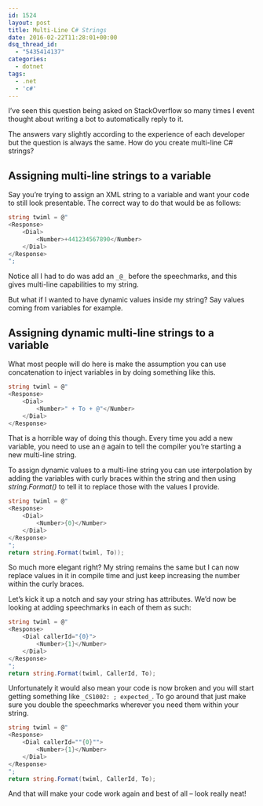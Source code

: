 ```yaml
---
id: 1524
layout: post
title: Multi-Line C# Strings
date: 2016-02-22T11:28:01+00:00
dsq_thread_id:
  - "5435414137"
categories:
  - dotnet
tags:
  - .net
  - 'c#'
---
```

I’ve seen this question being asked on StackOverflow so many times I event thought about writing a bot to automatically reply to it.

The answers vary slightly according to the experience of each developer but the question is always the same. How do you create multi-line C# strings?

## Assigning multi-line strings to a variable

Say you’re trying to assign an XML string to a variable and want your code to still look presentable. The correct way to do that would be as follows:

```csharp
string twiml = @"
<Response>
    <Dial>
        <Number>+441234567890</Number>
    </Dial>
</Response>
";
```

Notice all I had to do was add an `_@_` before the speechmarks, and this gives multi-line capabilities to my string.

But what if I wanted to have dynamic values inside my string? Say values coming from variables for example.

## Assigning dynamic multi-line strings to a variable

What most people will do here is make the assumption you can use concatenation to inject variables in by doing something like this.

```csharp
string twiml = @"
<Response>
    <Dial>
        <Number>" + To + @"</Number>
    </Dial>
</Response>
```

That is a horrible way of doing this though. Every time you add a new variable, you need to use an `@` again to tell the compiler you’re starting a new multi-line string.

To assign dynamic values to a multi-line string you can use interpolation by adding the variables with curly braces within the string and then using _string.Format()_ to tell it to replace those with the values I provide.

```csharp
string twiml = @"
<Response>
    <Dial>
        <Number>{0}</Number>
    </Dial>
</Response>
";
return string.Format(twiml, To));
```

So much more elegant right? My string remains the same but I can now replace values in it in compile time and just keep increasing the number within the curly braces.

Let’s kick it up a notch and say your string has attributes. We’d now be looking at adding speechmarks in each of them as such:

```csharp
string twiml = @"
<Response>
    <Dial callerId="{0}">
        <Number>{1}</Number>
    </Dial>
</Response>
";
return string.Format(twiml, CallerId, To);
```

Unfortunately it would also mean your code is now broken and you will start getting something like `_CS1002: ; expected_`. To go around that just make sure you double the speechmarks wherever you need them within your string.

```csharp
string twiml = @"
<Response>
    <Dial callerId=""{0}"">
        <Number>{1}</Number>
    </Dial>
</Response>
";
return string.Format(twiml, CallerId, To);
```

And that will make your code work again and best of all – look really neat!
